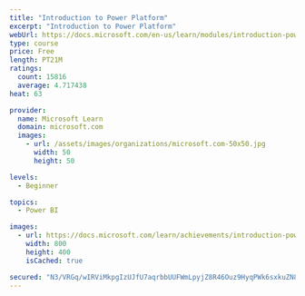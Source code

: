 ```yaml
---
title: "Introduction to Power Platform"
excerpt: "Introduction to Power Platform"
webUrl: https://docs.microsoft.com/en-us/learn/modules/introduction-power-platform/
type: course
price: Free
length: PT21M
ratings:
  count: 15816
  average: 4.717438
heat: 63

provider:
  name: Microsoft Learn
  domain: microsoft.com
  images:
    - url: /assets/images/organizations/microsoft.com-50x50.jpg
      width: 50
      height: 50

levels:
  - Beginner

topics:
  - Power BI

images:
  - url: https://docs.microsoft.com/learn/achievements/introduction-power-platform-social.png
    width: 800
    height: 400
    isCached: true

secured: "N3/VRGq/wIRViMkpgIzUJfU7aqrbbUUFWmLpyjZ8R46Ouz9HyqPWk6sxkuZN8AHas5clO87cMRJ9sFxeXSQcMwj8cgpF8rjfD+jjq58upf4EFzwP80JmA28CJ0pQ9/HWC8Slm3ldHd2XuhvIwveNNNPYUl0UTxFnU96nEQDsyPF1CuiyvjTrVQVhwgNIv5k/l2unipVUvpH+NFiN4NIDPs7I4X9AWUeRyYRW5vn9CJpIaMt1+pXUN2CzKvA1aL55CKhoB6aSW7xszg8SCWDFGChpmwndcP9LO9vWl7PjInEAULJvzqjvGPFobpjq2sGyUT4Y/57eqeLyTaEIn4bJELed4/Pe1w3uO5DiUNdoCMx0d5dY8qw+Ylq6Iw4kZuAo/yvCjytrGY737XwMmDOon7SMFMPlSugpFd5pFuZNEQwtHZ8oA6E8IhNN8ttKkDgR;4pFsh/nZnw5Xxcozvix3hg=="
---
```



